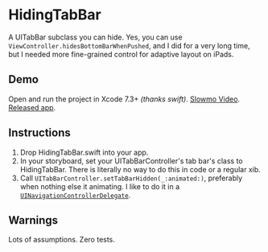 # HidingTabBar

A UITabBar subclass you can hide.  Yes, you can use `ViewController.hidesBottomBarWhenPushed`, and I did for a very long time, but I needed more fine-grained control for adaptive layout on iPads.

## Demo

Open and run the project in Xcode 7.3+ *(thanks swift)*. [Slowmo Video](https://www.youtube.com/watch?v=LHrEn0QSw78). [Released app](https://itunes.apple.com/us/app/stack-exchange/id871299723?mt=8).

## Instructions

1. Drop HidingTabBar.swift into your app.
2. In your storyboard, set your UITabBarController's tab bar's class to HidingTabBar.  There is literally no way to do this in code or a regular xib.
3. Call `UITabBarController.setTabBarHidden(_:animated:)`, preferably when nothing else it animating.
   I like to do it in a [`UINavigationControllerDelegate`](WhyTabBarWhy/FirstViewController.swift).

## Warnings

Lots of assumptions. Zero tests.